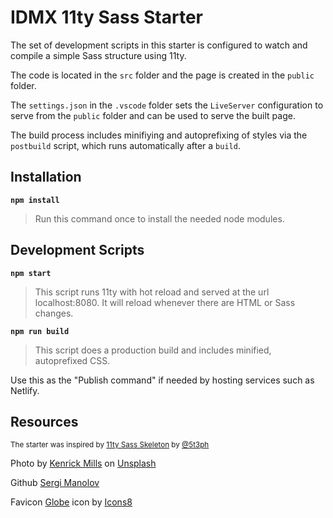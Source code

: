 # IDMX 11ty Sass Starter

The set of development scripts in this starter is configured to watch and compile a simple Sass structure using 11ty.

The code is located in the `src` folder and the page is created in the `public` folder.

The `settings.json` in the `.vscode` folder sets the `LiveServer` configuration to serve from the `public` folder and can be used to serve the built page.

The build process includes minifiying and autoprefixing of styles via the `postbuild` script, which runs automatically after a `build`.

## Installation

**`npm install`**

>Run this command once to install the needed node modules.

## Development Scripts

**`npm start`**

> This script runs 11ty with hot reload and served at the url localhost:8080. It will reload whenever there are HTML or Sass changes.

**`npm run build`**

> This script does a production build and includes minified, autoprefixed CSS.

Use this as the "Publish command" if needed by hosting services such as Netlify.

## Resources

<small>The starter was inspired by [11ty Sass Skeleton](https://github.com/5t3ph/11ty-sass-skeleton) by [@5t3ph](https://twitter.com/5t3ph)</small>

Photo by <a href="https://unsplash.com/@kenrickmills?utm_source=unsplash&utm_medium=referral&utm_content=creditCopyText">Kenrick Mills</a> on <a href="https://unsplash.com/wallpapers/nature/sky?utm_source=unsplash&utm_medium=referral&utm_content=creditCopyText">Unsplash</a>

Github <a href="https://github.com/sergim1423">Sergi Manolov</a>

Favicon <a target="_blank" href="https://icons8.com/icon/42199/globe">Globe</a> icon by <a target="_blank" href="https://icons8.com">Icons8</a>


  
